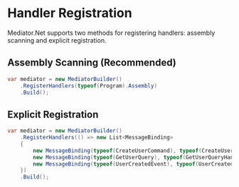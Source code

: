 # Handler Registration

Mediator.Net supports two methods for registering handlers: assembly scanning and explicit registration.

## Assembly Scanning (Recommended)

```csharp
var mediator = new MediatorBuilder()
    .RegisterHandlers(typeof(Program).Assembly)
    .Build();
```

## Explicit Registration

```csharp
var mediator = new MediatorBuilder()
    .RegisterHandlers(() => new List<MessageBinding>
    {
        new MessageBinding(typeof(CreateUserCommand), typeof(CreateUserCommandHandler)),
        new MessageBinding(typeof(GetUserQuery), typeof(GetUserQueryHandler)),
        new MessageBinding(typeof(UserCreatedEvent), typeof(UserCreatedEventHandler))
    })
    .Build();
